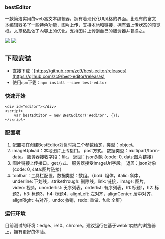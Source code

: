 ### bestEditor

一款简洁实用的web富文本编辑器，拥有着现代化UI风格的界面。比现有的富文本编辑器多了一些特色功能，图片上传，支持本地和链接，拥有着上传状态的预览框。文章粘贴做了内容上的优化，支持图片上传到自己的服务器并替换之。

[![](https://raw.githubusercontent.com/zc9/best-editor/master/demo/ui1.jpg)](https://raw.githubusercontent.com/zc9/best-editor/master/demo/ui1.jpg)
[![](https://raw.githubusercontent.com/zc9/best-editor/master/demo/ui2.jpg)](https://raw.githubusercontent.com/zc9/best-editor/master/demo/ui2.jpg)

## 下载安装

- 直接下载：[https://github.com/zc9/best-editor/releases](https://github.com/zc9/best-editor/releases)
- 使用`npm`下载：`npm install --save best-editor` 

### 快速开始

    <div id="editor"></div>
    <script>
    	var bestEdtitor = new BestEditor('#editor', {});
    </script>
### 配置项

1. 配置项在创建BestEditor对象时第二个参数给定，类型：object。
2. imageUpload：本地图片上传接口。 post方式。 数据类型：multipart/form-data。  服务器接收字段：file。 返回：json对象 {code: 0, data:图片链接}
3. 图片链接上传接口。get方式。 服务器接受imageUrl字段。 返回：json对象 {code: 0, data:图片链接}
4. toolbar：工具栏配置。数据类型：数组。（bold: 粗体，italic: 斜体，underline: 下划线，strikethrough: 删除线，link: 链接，image: 图片，video: 视频，unorderlist: 无序列表，orderlist: 有序列表，h1: 标题1，h2: 标题2，h3: 标题3，h4: 标题4，alignLeft: 左对齐，alignCenter: 居中对齐，alignRight: 右对齐，undo: 撤销，redo: 重做，full: 全屏）

### 运行环境

目前测试的环境：edge、ie10、chrome。建议运行在基于webkit内核的浏览器上，拥有更好的体验。

